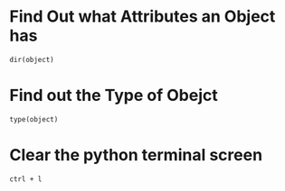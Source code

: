 # Find Out what Attributes an Object has

```
dir(object)
```

# Find out the Type of Obejct

```
type(object)
```

# Clear the python terminal screen

```
ctrl + l
```